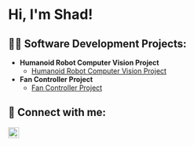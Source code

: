 <h1>Hi, I'm Shad! </h1>
<h2>👨‍💻 Software Development Projects:</h2>

- <b>Humanoid Robot Computer Vision Project</b>
  - [Humanoid Robot Computer Vision Project](https://github.com/joshmadakor1/4chan-Image-Analysis-Middleware-C964) <b><i></b></i>
- <b>Fan Controller Project</b>
  - [Fan Controller Project](https://github.com/Shad0603/Fan_Controller)


<h2> 🤳 Connect with me:</h2>


[<img align="left" alt="JoshMadakor | LinkedIn" width="22px" src="https://cdn.jsdelivr.net/npm/simple-icons@v3/icons/linkedin.svg" />][linkedin]


[linkedin]: https://www.linkedin.com/in/shadhossain/


